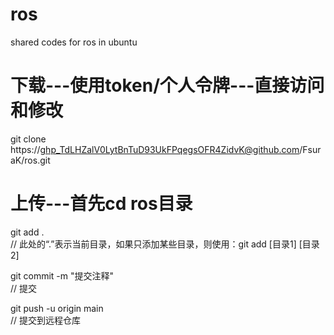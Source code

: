 # ros
shared codes for ros in ubuntu

# 下载---使用token/个人令牌---直接访问和修改
git clone https://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@github.com/FsuraK/ros.git

# 上传---首先cd ros目录
git add .									
// 此处的“.”表示当前目录，如果只添加某些目录，则使用：git add [目录1] [目录2]

git commit -m "提交注释"  
// 提交

git push -u origin main  
// 提交到远程仓库

